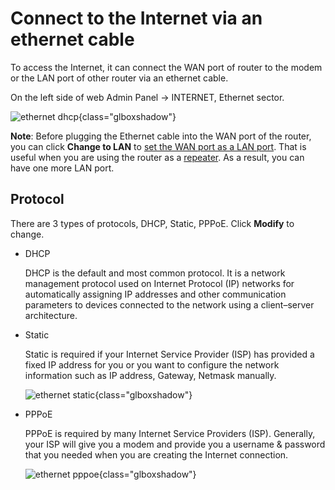 # Connect to the Internet via an ethernet cable

To access the Internet, it can connect the WAN port of router to the modem or the LAN port of other router via an ethernet cable.

On the left side of web Admin Panel -> INTERNET, Ethernet sector.

![ethernet dhcp](https://static.gl-inet.com/docs/en/4/tutorials/internet_ethernet/ethernet_dhcp.png){class="glboxshadow"}

**Note**: Before plugging the Ethernet cable into the WAN port of the router, you can click **Change to LAN** to [set the WAN port as a LAN port](../change_wan_to_lan/). That is useful when you are using the router as a [repeater](../internet_repeater). As a result, you can have one more LAN port.

## Protocol

There are 3 types of protocols, DHCP, Static, PPPoE. Click **Modify** to change.

* DHCP 

    DHCP is the default and most common protocol. It is a network management protocol used on Internet Protocol (IP) networks for automatically assigning IP addresses and other communication parameters to devices connected to the network using a client–server architecture.

* Static

    Static is required if your Internet Service Provider (ISP) has provided a fixed IP address for you or you want to configure the network information such as IP address, Gateway, Netmask manually.

    ![ethernet static](https://static.gl-inet.com/docs/en/4/tutorials/internet_ethernet/ethernet_static.png){class="glboxshadow"}

* PPPoE

    PPPoE is required by many Internet Service Providers (ISP). Generally, your ISP will give you a modem and provide you a username & password that you needed when you are creating the Internet connection.

    ![ethernet pppoe](https://static.gl-inet.com/docs/en/4/tutorials/internet_ethernet/ethernet_pppoe.png){class="glboxshadow"}
